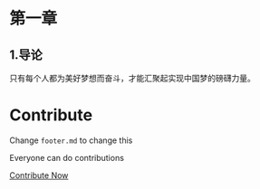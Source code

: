 # 第一章

## 1.导论

只有每个人都为美好梦想而奋斗，才能汇聚起实现中国梦的磅礴力量。


# Contribute

Change `footer.md` to change this

Everyone can do contributions

[Contribute Now](https://github.com/The-Brotherhood-of-SCU/Morality-Review-Material)